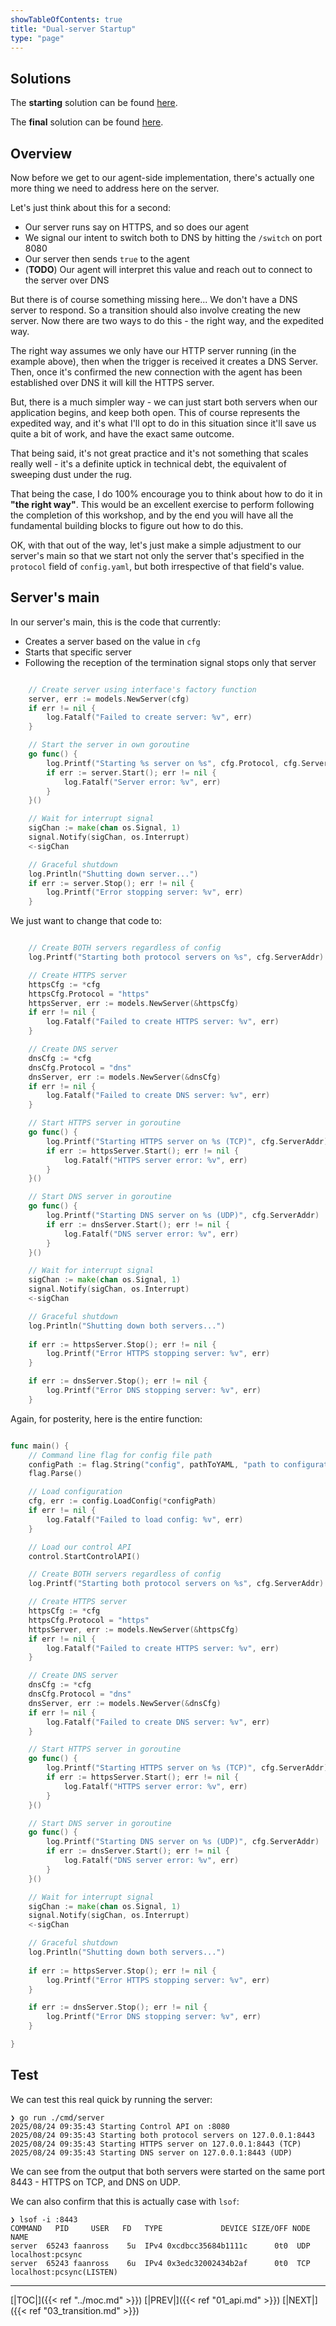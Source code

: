 ```yaml
---
showTableOfContents: true
title: "Dual-server Startup"
type: "page"
---
```

## Solutions
The **starting** solution can be found [here](https://github.com/faanross/workshop_antisyphon_18092025/tree/main/Lesson10_Begin).

The **final** solution can be found [here](https://github.com/faanross/workshop_antisyphon_18092025/tree/main/Lesson10_Done).


## Overview
Now before we get to our agent-side implementation, there's actually one more thing we need to address here on the server.

Let's just think about this for a second:
- Our server runs say on HTTPS, and so does our agent
- We signal our intent to switch both to DNS by hitting the `/switch` on port 8080
- Our server then sends `true` to the agent
- (**TODO**) Our agent will interpret this value and reach out to connect to the server over DNS

But there is of course something missing here... We don't have a DNS server to respond. So a transition should also involve creating the new server. Now there are two ways to do this - the right way, and the expedited way.

The right way assumes we only have our HTTP server running (in the example above), then when the trigger is received it creates a DNS Server. Then, once it's confirmed the new connection with the agent has been established over DNS it will kill the HTTPS server.

But, there is a much simpler way - we can just start both servers when our application begins, and keep both open. This of course represents the expedited way, and it's what I'll opt to do in this situation since it'll save us quite a bit of work, and have the exact same outcome.

That being said, it's not great practice and it's not something that scales really well - it's a definite uptick in technical debt, the equivalent of sweeping dust under the rug.

That being the case, I do 100% encourage you to think about how to do it in **"the right way"**. This would be an excellent exercise to perform following the completion of this workshop, and by the end you will have all the fundamental building blocks to figure out how to do this.

OK, with that out of the way, let's just make a simple adjustment to our server's main so that we start not only the server that's specified in the `protocol` field of `config.yaml`, but both irrespective of that field's value.


## Server's main

In our server's main, this is the code that currently:
- Creates a server based on the value in `cfg`
- Starts that specific server
- Following the reception of the termination signal stops only that server

```go

	// Create server using interface's factory function
	server, err := models.NewServer(cfg)
	if err != nil {
		log.Fatalf("Failed to create server: %v", err)
	}

	// Start the server in own goroutine
	go func() {
		log.Printf("Starting %s server on %s", cfg.Protocol, cfg.ServerAddr)
		if err := server.Start(); err != nil {
			log.Fatalf("Server error: %v", err)
		}
	}()

	// Wait for interrupt signal
	sigChan := make(chan os.Signal, 1)
	signal.Notify(sigChan, os.Interrupt)
	<-sigChan

	// Graceful shutdown
	log.Println("Shutting down server...")
	if err := server.Stop(); err != nil {
		log.Printf("Error stopping server: %v", err)
	}
```


We just want to change that code to:
```go

	// Create BOTH servers regardless of config
	log.Printf("Starting both protocol servers on %s", cfg.ServerAddr)

	// Create HTTPS server
	httpsCfg := *cfg
	httpsCfg.Protocol = "https"
	httpsServer, err := models.NewServer(&httpsCfg)
	if err != nil {
		log.Fatalf("Failed to create HTTPS server: %v", err)
	}

	// Create DNS server
	dnsCfg := *cfg
	dnsCfg.Protocol = "dns"
	dnsServer, err := models.NewServer(&dnsCfg)
	if err != nil {
		log.Fatalf("Failed to create DNS server: %v", err)
	}

	// Start HTTPS server in goroutine
	go func() {
		log.Printf("Starting HTTPS server on %s (TCP)", cfg.ServerAddr)
		if err := httpsServer.Start(); err != nil {
			log.Fatalf("HTTPS server error: %v", err)
		}
	}()

	// Start DNS server in goroutine
	go func() {
		log.Printf("Starting DNS server on %s (UDP)", cfg.ServerAddr)
		if err := dnsServer.Start(); err != nil {
			log.Fatalf("DNS server error: %v", err)
		}
	}()

	// Wait for interrupt signal
	sigChan := make(chan os.Signal, 1)
	signal.Notify(sigChan, os.Interrupt)
	<-sigChan

	// Graceful shutdown
	log.Println("Shutting down both servers...")
	
	if err := httpsServer.Stop(); err != nil {
		log.Printf("Error HTTPS stopping server: %v", err)
	}

	if err := dnsServer.Stop(); err != nil {
		log.Printf("Error DNS stopping server: %v", err)
	}
```


Again, for posterity, here is the entire function:

```go

func main() {
	// Command line flag for config file path
	configPath := flag.String("config", pathToYAML, "path to configuration file")
	flag.Parse()

	// Load configuration
	cfg, err := config.LoadConfig(*configPath)
	if err != nil {
		log.Fatalf("Failed to load config: %v", err)
	}

	// Load our control API
	control.StartControlAPI()

	// Create BOTH servers regardless of config
	log.Printf("Starting both protocol servers on %s", cfg.ServerAddr)

	// Create HTTPS server
	httpsCfg := *cfg
	httpsCfg.Protocol = "https"
	httpsServer, err := models.NewServer(&httpsCfg)
	if err != nil {
		log.Fatalf("Failed to create HTTPS server: %v", err)
	}

	// Create DNS server
	dnsCfg := *cfg
	dnsCfg.Protocol = "dns"
	dnsServer, err := models.NewServer(&dnsCfg)
	if err != nil {
		log.Fatalf("Failed to create DNS server: %v", err)
	}

	// Start HTTPS server in goroutine
	go func() {
		log.Printf("Starting HTTPS server on %s (TCP)", cfg.ServerAddr)
		if err := httpsServer.Start(); err != nil {
			log.Fatalf("HTTPS server error: %v", err)
		}
	}()

	// Start DNS server in goroutine
	go func() {
		log.Printf("Starting DNS server on %s (UDP)", cfg.ServerAddr)
		if err := dnsServer.Start(); err != nil {
			log.Fatalf("DNS server error: %v", err)
		}
	}()

	// Wait for interrupt signal
	sigChan := make(chan os.Signal, 1)
	signal.Notify(sigChan, os.Interrupt)
	<-sigChan

	// Graceful shutdown
	log.Println("Shutting down both servers...")
	
	if err := httpsServer.Stop(); err != nil {
		log.Printf("Error HTTPS stopping server: %v", err)
	}

	if err := dnsServer.Stop(); err != nil {
		log.Printf("Error DNS stopping server: %v", err)
	}

}

```


## Test

We can test this real quick by running the server:

```shell
❯ go run ./cmd/server
2025/08/24 09:35:43 Starting Control API on :8080
2025/08/24 09:35:43 Starting both protocol servers on 127.0.0.1:8443
2025/08/24 09:35:43 Starting HTTPS server on 127.0.0.1:8443 (TCP)
2025/08/24 09:35:43 Starting DNS server on 127.0.0.1:8443 (UDP)
```

We can see from the output that both servers were started on the same port 8443 - HTTPS on TCP, and DNS on UDP.

We can also confirm that this is actually case with `lsof`:
```shell
❯ lsof -i :8443
COMMAND   PID     USER   FD   TYPE             DEVICE SIZE/OFF NODE NAME
server  65243 faanross    5u  IPv4 0xcdbcc35684b1111c      0t0  UDP localhost:pcsync
server  65243 faanross    6u  IPv4 0x3edc32002434b2af      0t0  TCP localhost:pcsync(LISTEN)

```





___
[|TOC|]({{< ref "../moc.md" >}})
[|PREV|]({{< ref "01_api.md" >}})
[|NEXT|]({{< ref "03_transition.md" >}})